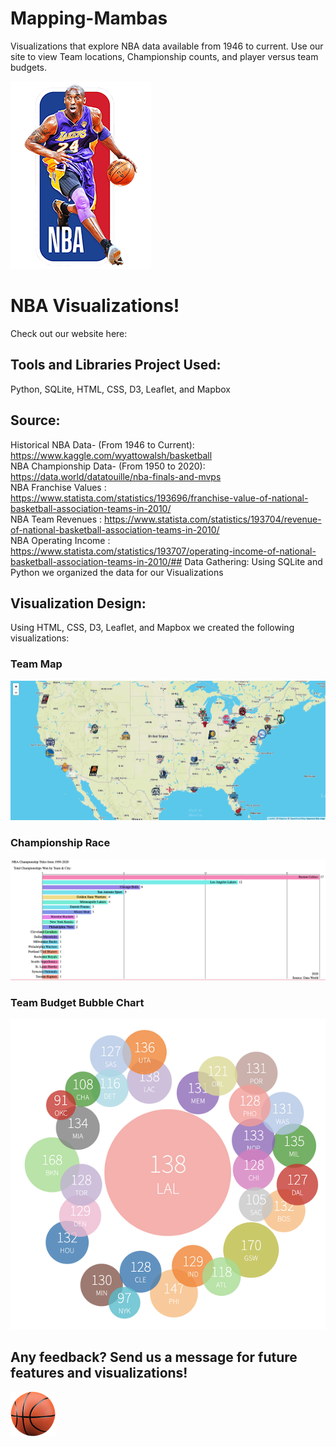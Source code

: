 # Mapping-Mambas
Visualizations that explore NBA data available from 1946 to current. Use our site to view Team locations, Championship counts, and player versus team budgets.

![Alt text](Team%20Logos/NBA%20Kobe.png?raw=true "NBA Kobe Logo")

# NBA Visualizations!
Check out our website here: 

## Tools and Libraries Project Used:
Python, SQLite, HTML, CSS, D3, Leaflet, and Mapbox

## Source:
Historical NBA Data- (From 1946 to Current): https://www.kaggle.com/wyattowalsh/basketball
<br/>
NBA Championship Data- (From 1950 to 2020): https://data.world/datatouille/nba-finals-and-mvps
<br/>
NBA Franchise Values : https://www.statista.com/statistics/193696/franchise-value-of-national-basketball-association-teams-in-2010/
<br/>
NBA Team Revenues : https://www.statista.com/statistics/193704/revenue-of-national-basketball-association-teams-in-2010/
<br/>
NBA Operating Income : https://www.statista.com/statistics/193707/operating-income-of-national-basketball-association-teams-in-2010/## 
Data Gathering:
Using SQLite and Python we organized the data for our Visualizations

## Visualization Design:
Using HTML, CSS, D3, Leaflet, and Mapbox we created the following visualizations:

### Team Map
![Alt text](Team%20Logos/Leaflet%20Team%20Mapbox.png?raw=true "Team Map")

### Championship Race
![Alt text](Team%20Logos/Championship%20Race%20Image.png?raw=true "Championship Race")

### Team Budget Bubble Chart
![Alt text](Team%20Logos/Budget%20Bubble%20Image.png?raw=true "Budget Bubble")


## Any feedback? Send us a message for future features and visualizations!

![Alt text](Team%20Logos/basketball.png?raw=true "Basketball")

